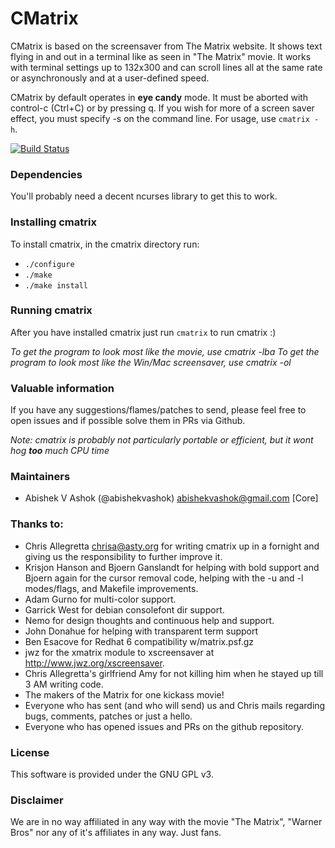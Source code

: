 # CMatrix

CMatrix is based on the screensaver from The Matrix website. It shows text
flying in and out in a terminal like as seen in "The Matrix" movie. It works
with terminal settings up to 132x300 and can scroll lines all at the same
rate or asynchronously and at a user-defined speed.

CMatrix by default operates in **eye candy** mode.  It must be aborted with
control-c (Ctrl+C) or by pressing q.  If you wish for more of a screen saver
effect, you must specify -s on the command line. For usage, use `cmatrix -h`.

[![Build Status](https://travis-ci.org/abishekvashok/cmatrix.svg?branch=master)](https://travis-ci.org/abishekvashok/cmatrix)
### Dependencies
You'll probably need a decent ncurses library to get this to work.

### Installing cmatrix
To install cmatrix, in the cmatrix directory run:
- `./configure`
- `./make`
- `./make install`

### Running cmatrix
After you have installed cmatrix just run `cmatrix` to run cmatrix :)

_To get the program to look most like the movie, use cmatrix -lba_
_To get the program to look most like the Win/Mac screensaver, use cmatrix -ol_

### Valuable information
If you have any suggestions/flames/patches to send, please feel free to
open issues and if possible solve them in PRs via Github.

_Note: cmatrix is probably not particularly portable or efficient, but it wont hog
**too** much CPU time_

### Maintainers
- Abishek V Ashok (@abishekvashok) <abishekvashok@gmail.com> [Core]

### Thanks to:
- Chris Allegretta <chrisa@asty.org> for writing cmatrix up in a fornight and giving us
  the responsibility to further improve it.
- Krisjon Hanson and Bjoern Ganslandt for helping with bold support and 
  Bjoern again for the cursor removal code, helping with the -u and -l
  modes/flags, and Makefile improvements.
- Adam Gurno for multi-color support.
- Garrick West for debian consolefont dir support.
- Nemo for design thoughts and continuous help and support.
- John Donahue for helping with transparent term support
- Ben Esacove for Redhat 6 compatibility w/matrix.psf.gz
- jwz for the xmatrix module to xscreensaver at http://www.jwz.org/xscreensaver.
- Chris Allegretta's girlfriend Amy for not killing him when he stayed up till 3 AM
  writing code.
- The makers of the Matrix for one kickass movie!
- Everyone who has sent (and who will send) us and Chris mails regarding
  bugs, comments, patches or just a hello.
- Everyone who has opened issues and PRs on the github repository.

### License
This software is provided under the GNU GPL v3.

### Disclaimer
We are in no way affiliated in any way with the movie "The Matrix", "Warner Bros" nor
any of it's affiliates in any way. Just fans.

